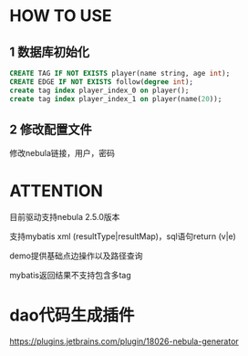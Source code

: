 # HOW TO USE

## 1 数据库初始化

```sql
CREATE TAG IF NOT EXISTS player(name string, age int);
CREATE EDGE IF NOT EXISTS follow(degree int);
create tag index player_index_0 on player();
create tag index player_index_1 on player(name(20));
```


## 2 修改配置文件

修改nebula链接，用户，密码

# ATTENTION

目前驱动支持nebula 2.5.0版本

支持mybatis xml (resultType|resultMap)，sql语句return (v|e)

demo提供基础点边操作以及路径查询

mybatis返回结果不支持包含多tag


# dao代码生成插件

https://plugins.jetbrains.com/plugin/18026-nebula-generator


